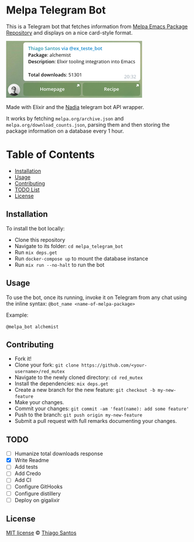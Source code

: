 # Melpa Telegram Bot

This is a Telegram bot that fetches information from [Melpa Emacs Package Repository](melpa.org) and displays on a nice card-style format.

![info box screenshot](melpa-telegram-bot-info-box.png "Package info screenshot")

Made with Elixir and the [Nadia](https://github.com/zhyu/nadia) telegram bot API wrapper.

It works by fetching `melpa.org/archive.json` and `melpa.org/download_counts.json`, parsing them and then storing the package information on a database every 1 hour.

# Table of Contents

-   [Installation](#installation)
-   [Usage](#usage)
-   [Contributing](#contributing)
-   [TODO List](#todo)
-   [License](#license)

## Installation

To install the bot locally:

- Clone this repository
- Navigate to its folder: `cd melpa_telegram_bot`
- Run `mix deps.get`
- Run `docker-compose up` to mount the database instance
- Run `mix run --no-halt` to run the bot

## Usage

To use the bot, once its running, invoke it on Telegram from any chat using the inline syntax:
`@bot_name <name-of-melpa-package>`

Example:

`@melpa_bot alchemist`

## Contributing

- Fork it!
- Clone your fork: `git clone https://github.com/<your-username>/red_mutex`
- Navigate to the newly cloned directory: `cd red_mutex`
- Install the dependencies: `mix deps.get`
- Create a new branch for the new feature: `git checkout -b my-new-feature`
- Make your changes.
- Commit your changes: `git commit -am 'feat(name): add some feature'`
- Push to the branch: `git push origin my-new-feature`
- Submit a pull request with full remarks documenting your changes.

## TODO

- [ ] Humanize total downloads response
- [x] Write Readme
- [ ] Add tests
- [ ] Add Credo
- [ ] Add CI
- [ ] Configure GitHooks
- [ ] Configure distillery
- [ ] Deploy on gigalixir

## License

[MIT license](LICENSE) &copy; [Thiago Santos](https://github.com/thiamsantos)
